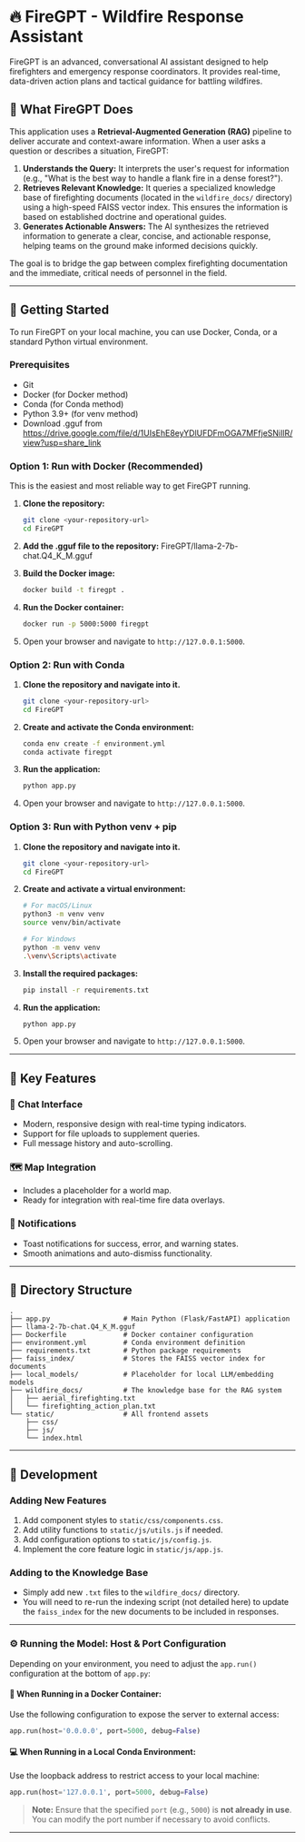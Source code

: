 # 🔥 FireGPT - Wildfire Response Assistant

FireGPT is an advanced, conversational AI assistant designed to help firefighters and emergency response coordinators. It provides real-time, data-driven action plans and tactical guidance for battling wildfires.

## 📖 What FireGPT Does

This application uses a **Retrieval-Augmented Generation (RAG)** pipeline to deliver accurate and context-aware information. When a user asks a question or describes a situation, FireGPT:

1.  **Understands the Query:** It interprets the user's request for information (e.g., "What is the best way to handle a flank fire in a dense forest?").
2.  **Retrieves Relevant Knowledge:** It queries a specialized knowledge base of firefighting documents (located in the `wildfire_docs/` directory) using a high-speed FAISS vector index. This ensures the information is based on established doctrine and operational guides.
3.  **Generates Actionable Answers:** The AI synthesizes the retrieved information to generate a clear, concise, and actionable response, helping teams on the ground make informed decisions quickly.

The goal is to bridge the gap between complex firefighting documentation and the immediate, critical needs of personnel in the field.

-----

## 🚀 Getting Started

To run FireGPT on your local machine, you can use Docker, Conda, or a standard Python virtual environment.

### Prerequisites

  - Git
  - Docker (for Docker method)
  - Conda (for Conda method)
  - Python 3.9+ (for venv method)
  - Download .gguf from https://drive.google.com/file/d/1UIsEhE8eyYDlUFDFmOGA7MFfjeSNiIlR/view?usp=share_link

### Option 1: Run with Docker (Recommended)

This is the easiest and most reliable way to get FireGPT running.

1.  **Clone the repository:**

    ```bash
    git clone <your-repository-url>
    cd FireGPT
    ```

2.  **Add the .gguf file to the repository:**
    FireGPT/llama-2-7b-chat.Q4_K_M.gguf

3.  **Build the Docker image:**

    ```bash
    docker build -t firegpt .
    ```

4.  **Run the Docker container:**

    ```bash
    docker run -p 5000:5000 firegpt
    ```

5.  Open your browser and navigate to `http://127.0.0.1:5000`.

### Option 2: Run with Conda

1.  **Clone the repository and navigate into it.**

    ```bash
    git clone <your-repository-url>
    cd FireGPT
    ```

2.  **Create and activate the Conda environment:**

    ```bash
    conda env create -f environment.yml
    conda activate firegpt
    ```

3.  **Run the application:**

    ```bash
    python app.py
    ```

4.  Open your browser and navigate to `http://127.0.0.1:5000`.

### Option 3: Run with Python venv + pip

1.  **Clone the repository and navigate into it.**
    ```bash
    git clone <your-repository-url>
    cd FireGPT
    ```
2.  **Create and activate a virtual environment:**
    ```bash
    # For macOS/Linux
    python3 -m venv venv
    source venv/bin/activate

    # For Windows
    python -m venv venv
    .\venv\Scripts\activate
    ```
3.  **Install the required packages:**
    ```bash
    pip install -r requirements.txt
    ```
4.  **Run the application:**
    ```bash
    python app.py
    ```
5.  Open your browser and navigate to `http://127.0.0.1:5000`.

-----

## 🌟 Key Features

### 💬 Chat Interface

  - Modern, responsive design with real-time typing indicators.
  - Support for file uploads to supplement queries.
  - Full message history and auto-scrolling.

### 🗺️ Map Integration

  - Includes a placeholder for a world map.
  - Ready for integration with real-time fire data overlays.

### 🔔 Notifications

  - Toast notifications for success, error, and warning states.
  - Smooth animations and auto-dismiss functionality.

-----

## 📁 Directory Structure

```
.
├── app.py                  # Main Python (Flask/FastAPI) application
├── llama-2-7b-chat.Q4_K_M.gguf
├── Dockerfile              # Docker container configuration
├── environment.yml         # Conda environment definition
├── requirements.txt        # Python package requirements
├── faiss_index/            # Stores the FAISS vector index for documents
├── local_models/           # Placeholder for local LLM/embedding models
├── wildfire_docs/          # The knowledge base for the RAG system
│   ├── aerial_firefighting.txt
│   └── firefighting_action_plan.txt
└── static/                 # All frontend assets
    ├── css/
    ├── js/
    └── index.html
```

-----

## 🔧 Development

### Adding New Features

1.  Add component styles to `static/css/components.css`.
2.  Add utility functions to `static/js/utils.js` if needed.
3.  Add configuration options to `static/js/config.js`.
4.  Implement the core feature logic in `static/js/app.js`.

### Adding to the Knowledge Base

  - Simply add new `.txt` files to the `wildfire_docs/` directory.
  - You will need to re-run the indexing script (not detailed here) to update the `faiss_index` for the new documents to be included in responses.

-----

### ⚙️ Running the Model: Host & Port Configuration

Depending on your environment, you need to adjust the `app.run()` configuration at the bottom of `app.py`:

#### 🐳 When Running in a Docker Container:

Use the following configuration to expose the server to external access:

```python
app.run(host='0.0.0.0', port=5000, debug=False)
```

#### 💻 When Running in a Local Conda Environment:

Use the loopback address to restrict access to your local machine:

```python
app.run(host='127.0.0.1', port=5000, debug=False)
```

> **Note:** Ensure that the specified `port` (e.g., `5000`) is **not already in use**. You can modify the port number if necessary to avoid conflicts.

----
